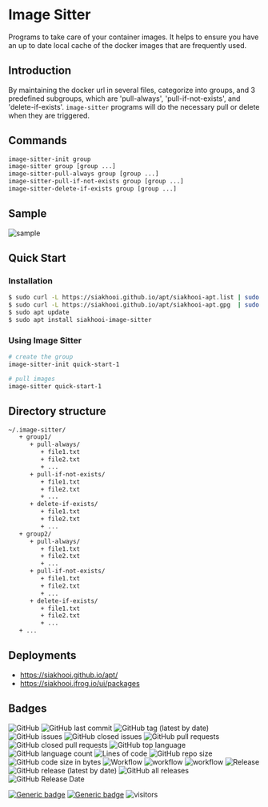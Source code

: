 # Image Sitter

Programs to take care of your container images. It helps to ensure you have an up to date local cache of the docker images that are frequently used.

## Introduction

By maintaining the docker url in several files, categorize into groups, and 3 predefined subgroups, which are 'pull-always', 'pull-if-not-exists', and 'delete-if-exists'.
`image-sitter` programs will do the necessary pull or delete when they are triggered.

## Commands

```bash
image-sitter-init group
image-sitter group [group ...]
image-sitter-pull-always group [group ...]
image-sitter-pull-if-not-exists group [group ...]
image-sitter-delete-if-exists group [group ...]
```

## Sample

![sample](sample.gif "Sample")

## Quick Start

### Installation

```bash
$ sudo curl -L https://siakhooi.github.io/apt/siakhooi-apt.list | sudo tee /etc/apt/sources.list.d/siakhooi-apt.list > /dev/null
$ sudo curl -L https://siakhooi.github.io/apt/siakhooi-apt.gpg  | sudo tee /usr/share/keyrings/siakhooi-apt.gpg > /dev/null
$ sudo apt update
$ sudo apt install siakhooi-image-sitter
```

### Using Image Sitter

```bash
# create the group
image-sitter-init quick-start-1

# pull images
image-sitter quick-start-1
```

## Directory structure

```txt
~/.image-sitter/
   + group1/
      + pull-always/
         + file1.txt
         + file2.txt
         + ...
      + pull-if-not-exists/
         + file1.txt
         + file2.txt
         + ...
      + delete-if-exists/
         + file1.txt
         + file2.txt
         + ...
   + group2/
      + pull-always/
         + file1.txt
         + file2.txt
         + ...
      + pull-if-not-exists/
         + file1.txt
         + file2.txt
         + ...
      + delete-if-exists/
         + file1.txt
         + file2.txt
         + ...
   + ...
```

## Deployments

- <https://siakhooi.github.io/apt/>
- <https://siakhooi.jfrog.io/ui/packages>

## Badges

![GitHub](https://img.shields.io/github/license/siakhooi/image-sitter?logo=github)
![GitHub last commit](https://img.shields.io/github/last-commit/siakhooi/image-sitter?logo=github)
![GitHub tag (latest by date)](https://img.shields.io/github/v/tag/siakhooi/image-sitter?logo=github)
![GitHub issues](https://img.shields.io/github/issues/siakhooi/image-sitter?logo=github)
![GitHub closed issues](https://img.shields.io/github/issues-closed/siakhooi/image-sitter?logo=github)
![GitHub pull requests](https://img.shields.io/github/issues-pr-raw/siakhooi/image-sitter?logo=github)
![GitHub closed pull requests](https://img.shields.io/github/issues-pr-closed-raw/siakhooi/image-sitter?logo=github)
![GitHub top language](https://img.shields.io/github/languages/top/siakhooi/image-sitter?logo=github)
![GitHub language count](https://img.shields.io/github/languages/count/siakhooi/image-sitter?logo=github)
![Lines of code](https://img.shields.io/tokei/lines/github/siakhooi/image-sitter?logo=github)
![GitHub repo size](https://img.shields.io/github/repo-size/siakhooi/image-sitter?logo=github)
![GitHub code size in bytes](https://img.shields.io/github/languages/code-size/siakhooi/image-sitter?logo=github)
![Workflow](https://img.shields.io/badge/Workflow-github-purple)
![workflow](https://github.com/siakhooi/image-sitter/actions/workflows/workflow-build-with-quality-checks.yml/badge.svg)
![workflow](https://github.com/siakhooi/image-sitter/actions/workflows/workflow-deployments.yml/badge.svg)
![Release](https://img.shields.io/badge/Release-github-purple)
![GitHub release (latest by date)](https://img.shields.io/github/v/release/siakhooi/image-sitter?label=GPR%20release&logo=github)
![GitHub all releases](https://img.shields.io/github/downloads/siakhooi/image-sitter/total?color=33cb56&logo=github)
![GitHub Release Date](https://img.shields.io/github/release-date/siakhooi/image-sitter?logo=github)

[![Generic badge](https://img.shields.io/badge/Funding-BuyMeACoffee-33cb56.svg)](https://www.buymeacoffee.com/siakhooi)
[![Generic badge](https://img.shields.io/badge/Funding-Ko%20Fi-33cb56.svg)](https://ko-fi.com/siakhooi)
![visitors](https://visitor-badge.glitch.me/badge?page_id=siakhooi.image-sitter&left_color=grey&right_color=#33cb56)
